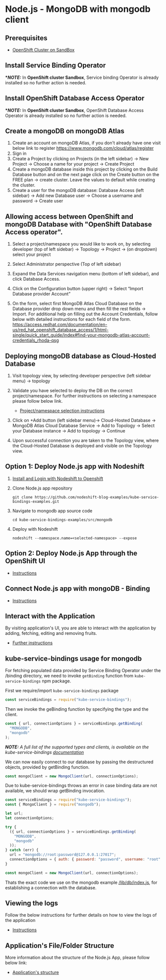 # Node.js - MongoDB with mongodb client

## Prerequisites

- [OpenShift Cluster on SandBox](/README.md#setup-an-openshift-cluster-on-a-red-hat-sandbox)
<!-- or [OpenShift Cluster locally on your PC](/README.md#setup-an-openshift-cluster-locally-on-your-pc) -->

## Install Service Binding Operator

**\*_NOTE:_** In **OpenShift cluster Sandbox**, Service binding Operator is already installed so no further action is needed.

<!--
- [Instructions](../../README.md#install-service-binding-operator) -->

## Install OpenShift Database Access Operator

**\*_NOTE:_** In **OpenShift cluster Sandbox**, OpenShift Database Access Operator is already installed so no further action is needed.

<!-- **\*_NOTE:_** In **OpenShift locally** Database Access Operator is not yet available, so in that case use OpenShift Sandbox to continue with the tutorial. -->

## Create a mongoDB on mongoDB Atlas

1.  Create an account on mongoDB Atlas, if you don't already have one visit below link to register https://www.mongodb.com/cloud/atlas/register
1.  Sign in
1.  Create a Project by clicking on Projects (in the left sidebar) -> New Project -> Choose a name for your project -> Create Project
1.  Create a mongoDB database inside this project by clicking on the Build Database button and on the next page click on the Create button on the FREE plan -> create cluster. Leave the values to default while creating the cluster.
1.  Create a user for the mongoDB database: Database Access (left sidebar) -> Add new Database user -> Choose a username and password -> Create user

## Allowing access between OpenShift and mongoDB Database with "OpenShift Database Access operator".

1.  Select a project/namespace you would like to work on, by selecting developer (top of left sidebar) -> Topology -> Project -> (on dropdown) select your project
1.  Select Administrator perspective (Top of left sidebar)
1.  Expand the Data Services navigation menu (bottom of left sidebar), and click Database Access.
1.  Click on the Configuration button (upper right) -> Select “Import Database provider Account”

1.  On the form, select first MongoDB Atlas Cloud Database on the Database provider drop down menu and then fill the rest fields -> Import. For additional help on filling out the Account Credentials, follow below with detailed instructions for each field of the form. https://access.redhat.com/documentation/en-us/red_hat_openshift_database_access/1/html-single/quick_start_guide/index#find-your-mongodb-atlas-account-credentials_rhoda-qsg

## Deploying mongoDB database as Cloud-Hosted Database

1.  Visit topology view, by selecting developer perspective (left sidebar menu) -> topology
1.  Validate you have selected to deploy the DB on the correct project/namespace. For further instructions on selecting a namespace please follow below link.

    - [Project/namespace selection instructions](../../README.md#select-namespaceproject)

1.  Click on +Add button (left sidebar menu)-> Cloud-Hosted Database -> MongoDB Atlas Cloud Database Service -> Add to Topology -> Select your Database instance -> Add to topology -> Continue
1.  Upon successful connection you are taken to the Topology view, where the Cloud-Hosted Database is deployed and visible on the Topology view.

## Option 1: Deploy Node.js app with Nodeshift

1. [Install and Login with Nodeshift to Openshift](../../README.md#install-nodeshift)
1. Clone Node.js app repository

   ```
   git clone https://github.com/nodeshift-blog-examples/kube-service-bindings-examples.git
   ```

1. Navigate to mongodb app source code

   ```
   cd kube-service-bindings-examples/src/mongodb
   ```

1. Deploy with Nodeshift
   ```
   nodeshift --namespace.name=<selected-namespace> --expose
   ```

## Option 2: Deploy Node.js App through the OpenShift UI

- [Instructions](../../README.md#deploy-nodejs-app-from-openshift-ui)

## Connect Node.js app with mongoDB - Binding

- [Instructions](../../README.md#connecting-nodejs-app-using-service-binding-operator)

## Interact with the Application

By visiting application's UI, you are able to interact with the application by adding, fetching, editing and removing fruits.

- [Further instructions](../../README.md#interact-with-the-application)

## kube-service-bindings usage for mongodb

For fetching populated data provided by Service Binding Operator under the /binding directory, we need to invoke `getBinding` function from `kube-service-bindings` npm package.

First we require/import `kube-service-bindings` package

```javascript
const serviceBindings = require("kube-service-bindings");
```

Then we invoke the geBinding function by specifying the type and the client.

```javascript
const { url, connectionOptions } = serviceBindings.getBinding(
  "MONGODB",
  "mongodb"
);
```

**_NOTE:_** _A full list of the supported types and clients, is available on the kube-service-bindings [documentation](https://github.com/nodeshift/kube-service-bindings#usage)_

We can now easily connect to our database by passing the destructured objects, provided by getBinding function.

```javascript
const mongoClient = new MongoClient(url, connectionOptions);
```

Due to kube-service-bindings throws an error in case binding data are not available, we should wrap getBinding invocation.

```javascript
const serviceBindings = require("kube-service-bindings");
const { MongoClient } = require("mongodb");

let url;
let connectionOptions;

try {
  ({ url, connectionOptions } = serviceBindings.getBinding(
    "MONGODB",
    "mongodb"
  ));
} catch (err) {
  url = "mongodb://root:password@127.0.0.1:27017";
  connectionOptions = { auth: { password: "password", username: "root" } };
}

const mongoClient = new MongoClient(url, connectionOptions);
```

Thats the exact code we use on the mongodb example [/lib/db/index.js](../mongodb/lib/db/index.js), for establishing a connection with the database.

## Viewing the logs

Follow the below instructions for further details on how to view the logs of the application

- [Instructions](../../README.md#viewing-logs-of-the-app)

## Application's File/Folder Structure

More information about the structure of the Node.js App, please follow below link:

- [Application's structure](../../README.md#nodejs-applications-folder-structure)
